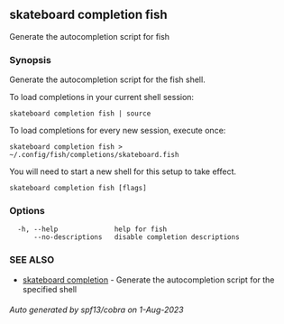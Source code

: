 ## skateboard completion fish

Generate the autocompletion script for fish

### Synopsis

Generate the autocompletion script for the fish shell.

To load completions in your current shell session:

	skateboard completion fish | source

To load completions for every new session, execute once:

	skateboard completion fish > ~/.config/fish/completions/skateboard.fish

You will need to start a new shell for this setup to take effect.


```
skateboard completion fish [flags]
```

### Options

```
  -h, --help              help for fish
      --no-descriptions   disable completion descriptions
```

### SEE ALSO

* [skateboard completion](skateboard_completion.md)	 - Generate the autocompletion script for the specified shell

###### Auto generated by spf13/cobra on 1-Aug-2023
